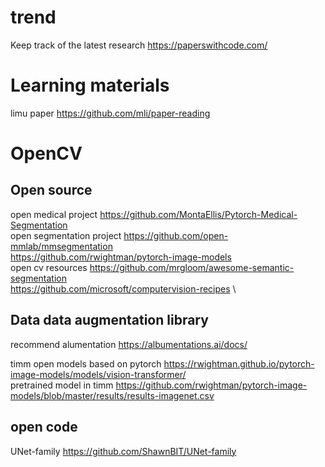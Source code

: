 

# trend
Keep track of the latest research https://paperswithcode.com/

# Learning materials
limu paper https://github.com/mli/paper-reading

# OpenCV
## Open source
open medical project https://github.com/MontaEllis/Pytorch-Medical-Segmentation \
open segmentation project https://github.com/open-mmlab/mmsegmentation  \
https://github.com/rwightman/pytorch-image-models \
open cv resources https://github.com/mrgloom/awesome-semantic-segmentation \
https://github.com/microsoft/computervision-recipes \

## Data data augmentation library
recommend alumentation https://albumentations.ai/docs/

timm open models based on pytorch https://rwightman.github.io/pytorch-image-models/models/vision-transformer/ \
pretrained model in timm https://github.com/rwightman/pytorch-image-models/blob/master/results/results-imagenet.csv
## open code
UNet-family https://github.com/ShawnBIT/UNet-family

